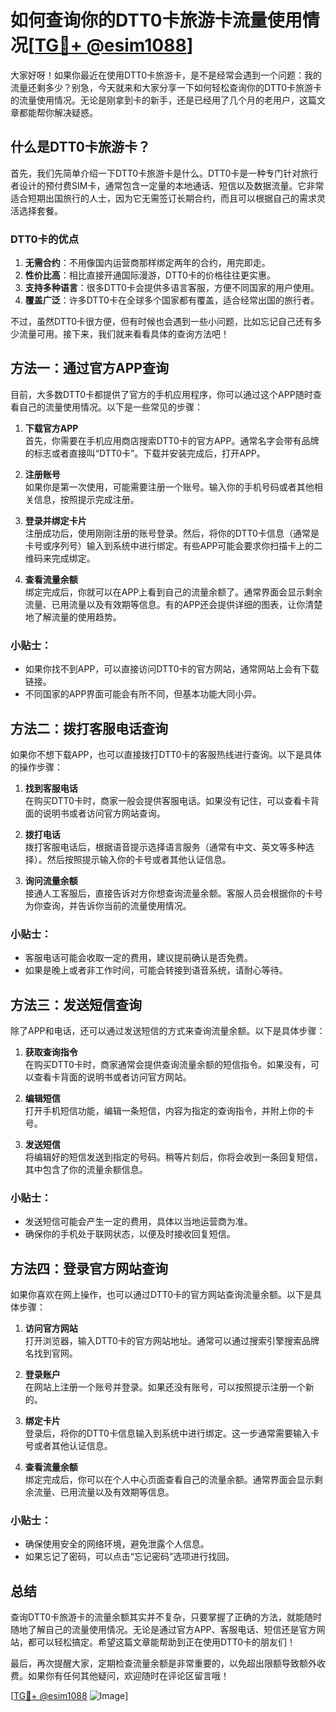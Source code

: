 # 如何查询你的DTT0卡旅游卡流量使用情况[[TG💪+ @esim1088](https://t.me/s/esim1088)]

大家好呀！如果你最近在使用DTT0卡旅游卡，是不是经常会遇到一个问题：我的流量还剩多少？别急，今天就来和大家分享一下如何轻松查询你的DTT0卡旅游卡的流量使用情况。无论是刚拿到卡的新手，还是已经用了几个月的老用户，这篇文章都能帮你解决疑惑。

## 什么是DTT0卡旅游卡？

首先，我们先简单介绍一下DTT0卡旅游卡是什么。DTT0卡是一种专门针对旅行者设计的预付费SIM卡，通常包含一定量的本地通话、短信以及数据流量。它非常适合短期出国旅行的人士，因为它无需签订长期合约，而且可以根据自己的需求灵活选择套餐。

### DTT0卡的优点

1. **无需合约**：不用像国内运营商那样绑定两年的合约，用完即走。
2. **性价比高**：相比直接开通国际漫游，DTT0卡的价格往往更实惠。
3. **支持多种语言**：很多DTT0卡会提供多语言客服，方便不同国家的用户使用。
4. **覆盖广泛**：许多DTT0卡在全球多个国家都有覆盖，适合经常出国的旅行者。

不过，虽然DTT0卡很方便，但有时候也会遇到一些小问题，比如忘记自己还有多少流量可用。接下来，我们就来看看具体的查询方法吧！

## 方法一：通过官方APP查询

目前，大多数DTT0卡都提供了官方的手机应用程序，你可以通过这个APP随时查看自己的流量使用情况。以下是一些常见的步骤：

1. **下载官方APP**  
   首先，你需要在手机应用商店搜索DTT0卡的官方APP。通常名字会带有品牌的标志或者直接叫“DTT0卡”。下载并安装完成后，打开APP。

2. **注册账号**  
   如果你是第一次使用，可能需要注册一个账号。输入你的手机号码或者其他相关信息，按照提示完成注册。

3. **登录并绑定卡片**  
   注册成功后，使用刚刚注册的账号登录。然后，将你的DTT0卡信息（通常是卡号或序列号）输入到系统中进行绑定。有些APP可能会要求你扫描卡上的二维码来完成绑定。

4. **查看流量余额**  
   绑定完成后，你就可以在APP上看到自己的流量余额了。通常界面会显示剩余流量、已用流量以及有效期等信息。有的APP还会提供详细的图表，让你清楚地了解流量的使用趋势。

### 小贴士：
- 如果你找不到APP，可以直接访问DTT0卡的官方网站，通常网站上会有下载链接。
- 不同国家的APP界面可能会有所不同，但基本功能大同小异。

## 方法二：拨打客服电话查询

如果你不想下载APP，也可以直接拨打DTT0卡的客服热线进行查询。以下是具体的操作步骤：

1. **找到客服电话**  
   在购买DTT0卡时，商家一般会提供客服电话。如果没有记住，可以查看卡背面的说明书或者访问官方网站查询。

2. **拨打电话**  
   拨打客服电话后，根据语音提示选择语言服务（通常有中文、英文等多种选择）。然后按照提示输入你的卡号或者其他认证信息。

3. **询问流量余额**  
   接通人工客服后，直接告诉对方你想查询流量余额。客服人员会根据你的卡号为你查询，并告诉你当前的流量使用情况。

### 小贴士：
- 客服电话可能会收取一定的费用，建议提前确认是否免费。
- 如果是晚上或者非工作时间，可能会转接到语音系统，请耐心等待。

## 方法三：发送短信查询

除了APP和电话，还可以通过发送短信的方式来查询流量余额。以下是具体步骤：

1. **获取查询指令**  
   在购买DTT0卡时，商家通常会提供查询流量余额的短信指令。如果没有，可以查看卡背面的说明书或者访问官方网站。

2. **编辑短信**  
   打开手机短信功能，编辑一条短信，内容为指定的查询指令，并附上你的卡号。

3. **发送短信**  
   将编辑好的短信发送到指定的号码。稍等片刻后，你将会收到一条回复短信，其中包含了你的流量余额信息。

### 小贴士：
- 发送短信可能会产生一定的费用，具体以当地运营商为准。
- 确保你的手机处于联网状态，以便及时接收回复短信。

## 方法四：登录官方网站查询

如果你喜欢在网上操作，也可以通过DTT0卡的官方网站查询流量余额。以下是具体步骤：

1. **访问官方网站**  
   打开浏览器，输入DTT0卡的官方网站地址。通常可以通过搜索引擎搜索品牌名找到官网。

2. **登录账户**  
   在网站上注册一个账号并登录。如果还没有账号，可以按照提示注册一个新的。

3. **绑定卡片**  
   登录后，将你的DTT0卡信息输入到系统中进行绑定。这一步通常需要输入卡号或者其他认证信息。

4. **查看流量余额**  
   绑定完成后，你可以在个人中心页面查看自己的流量余额。通常界面会显示剩余流量、已用流量以及有效期等信息。

### 小贴士：
- 确保使用安全的网络环境，避免泄露个人信息。
- 如果忘记了密码，可以点击“忘记密码”选项进行找回。

## 总结

查询DTT0卡旅游卡的流量余额其实并不复杂，只要掌握了正确的方法，就能随时随地了解自己的流量使用情况。无论是通过官方APP、客服电话、短信还是官方网站，都可以轻松搞定。希望这篇文章能帮助到正在使用DTT0卡的朋友们！

最后，再次提醒大家，定期检查流量余额是非常重要的，以免超出限额导致额外收费。如果你有任何其他疑问，欢迎随时在评论区留言哦！

[[TG💪+ @esim1088](https://t.me/s/esim1088) ![Image](https://i.postimg.cc/4NQfJmqS/Snipaste-2025-05-13-00-14-12.png)]